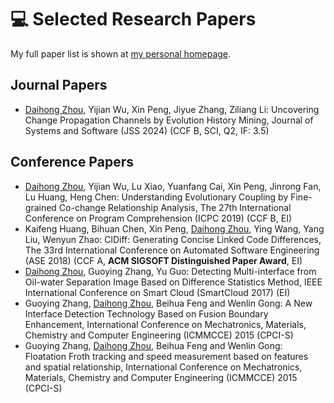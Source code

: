 
# 💻 Selected Research Papers

My full paper list is shown at [my personal homepage](https://zhoudaihong.github.io).

## Journal Papers

  - <u>Daihong Zhou</u>, Yijian Wu, Xin Peng, Jiyue Zhang, Ziliang Li: Uncovering Change Propagation Channels by Evolution History Mining, Journal of Systems and Software (JSS 2024) (CCF B, SCI, Q2, IF: 3.5)


## Conference Papers

  - <u>Daihong Zhou</u>, Yijian Wu, Lu Xiao, Yuanfang Cai, Xin Peng, Jinrong Fan, Lu Huang, Heng Chen: Understanding Evolutionary Coupling by Fine-grained Co-change Relationship Analysis, The 27th International Conference on Program Comprehension (ICPC 2019) (CCF B, EI)
  - Kaifeng Huang, Bihuan Chen, Xin Peng, <u>Daihong Zhou</u>, Ying Wang, Yang Liu, Wenyun Zhao: ClDiff: Generating Concise Linked Code Differences, The 33rd International Conference on Automated Software Engineering (ASE 2018) (CCF A, **ACM SIGSOFT Distinguished Paper Award**, EI)
  - <u>Daihong Zhou</u>, Guoying Zhang, Yu Guo: Detecting Multi-interface from Oil-water Separation Image Based on Difference Statistics Method, IEEE International Conference on Smart Cloud (SmartCloud 2017)  (EI)
  - Guoying Zhang, <u>Daihong Zhou</u>, Beihua Feng and Wenlin Gong: A New Interface Detection Technology Based on Fusion Boundary Enhancement, International Conference on Mechatronics, Materials, Chemistry and Computer Engineering (ICMMCCE) 2015 (CPCI-S)
  - Guoying Zhang, <u>Daihong Zhou</u>, Beihua Feng and Wenlin Gong: Floatation Froth tracking and speed measurement based on features and spatial relationship, International Conference on Mechatronics, Materials, Chemistry and Computer Engineering (ICMMCCE) 2015 (CPCI-S)

